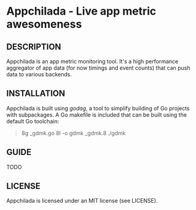 Appchilada - Live app metric awesomeness
====================================

## DESCRIPTION

Appchilada is an app metric monitoring tool. It's a high performance aggregator of app data (for now timings and event counts) that can push data to various backends.

## INSTALLATION

Appchilada is built using _godag_, a tool to simplify building of Go projects with subpackages. A Go makefile is included that can be built using the default Go toolchain:

> 8g _gdmk.go
> 8l -o gdmk _gdmk.8
> ./gdmk

## GUIDE

TODO

## LICENSE

Appchilada is licensed under an MIT license (see LICENSE).

